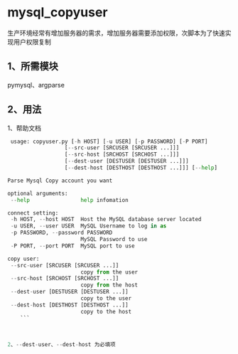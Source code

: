 # mysql_copyuser

 生产环境经常有增加服务器的需求，增加服务器需要添加权限，次脚本为了快速实现用户权限复制

## 1、所需模块
  pymysql、argparse
## 2、用法
  1、帮助文档
 ``` python mysql_copyuser.py --help
  usage: copyuser.py [-h HOST] [-u USER] [-p PASSWORD] [-P PORT]
                   [--src-user [SRCUSER [SRCUSER ...]]]
                   [--src-host [SRCHOST [SRCHOST ...]]]
                   [--dest-user [DESTUSER [DESTUSER ...]]]
                   [--dest-host [DESTHOST [DESTHOST ...]]] [--help]

Parse Mysql Copy account you want

optional arguments:
  --help                help infomation

connect setting:
  -h HOST, --host HOST  Host the MySQL database server located
  -u USER, --user USER  MySQL Username to log in as
  -p PASSWORD, --password PASSWORD
                        MySQL Password to use
  -P PORT, --port PORT  MySQL port to use

copy user:
  --src-user [SRCUSER [SRCUSER ...]]
                        copy from the user
  --src-host [SRCHOST [SRCHOST ...]]
                        copy from the host
  --dest-user [DESTUSER [DESTUSER ...]]
                        copy to the user
  --dest-host [DESTHOST [DESTHOST ...]]
                        copy to the host
     ```                   
                        
                        
                        
2、--dest-user、--dest-host 为必填项
